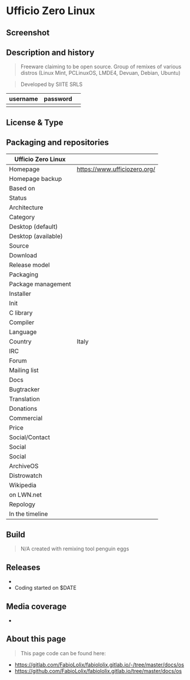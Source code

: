 # Ufficio Zero Linux

## Screenshot


## Description and history

> Freeware claiming to be open source. Group of remixes of various distros (Linux Mint, PCLinuxOS, LMDE4, Devuan, Debian, Ubuntu)

> Developed by SIITE SRLS

| username | password |  |
|----------|----------|--|
|  |  |  |


## License & Type

>


## Packaging and repositories 


| Ufficio Zero Linux |                  |
|-----------------------|--|
| Homepage              | <https://www.ufficiozero.org/> |
| Homepage backup       |  |
| Based on              |  |
| Status                |  |
| Architecture          |  |
| Category              |  |
| Desktop (default)     |  |
| Desktop (available)   |  |
| Source                |  |
| Download              |  |
| Release model         |  |
| Packaging             |  |
| Package management    |  |
| Installer             |  |
| Init                  |  |
| C library             |  |
| Compiler              |  |
| Language              |  |
| Country               | Italy |
| IRC                   |  |
| Forum                 |  |
| Mailing list          |  |
| Docs                  |  |
| Bugtracker            |  |
| Translation           |  |
| Donations             |  |
| Commercial            |  |
| Price                 |  |
| Social/Contact        |  |
| Social                |  |
| Social                |  |
| ArchiveOS             |  |
| Distrowatch           |  |
| Wikipedia             |  |
| on LWN.net            |  |
| Repology              |  |
| In the timeline       |  |


## Build

> N/A created with remixing tool penguin eggs


## Releases

* 
* Coding started on $DATE


## Media coverage

* 


## About this page

> This page code can be found here:

* https://gitlab.com/FabioLolix/fabiololix.gitlab.io/-/tree/master/docs/os
* https://github.com/FabioLolix/fabiololix.gitlab.io/tree/master/docs/os
